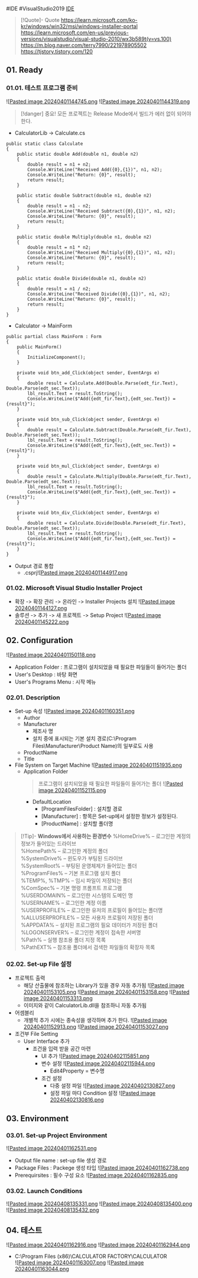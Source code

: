 #IDE #VisualStudio2019
[IDE](../IDE.md)

> [!Quote]- Quote
> https://learn.microsoft.com/ko-kr/windows/win32/msi/windows-installer-portal
> https://learn.microsoft.com/en-us/previous-versions/visualstudio/visual-studio-2010/wx3b589t(v=vs.100)
> https://m.blog.naver.com/terry7990/221978905502
> https://tjstory.tistory.com/120


## 01. Ready
### 01.01. 테스트 프로그램 준비
![[Pasted image 20240401144745.png](attachments/Pasted%20image%2020240401144745.png)
![[Pasted image 20240401144319.png](attachments/Pasted%20image%2020240401144319.png)

> [!danger] 중요!
> 모든 프로젝트는 Release Mode에서 빌드가 에러 없이 되어야 한다.

- CalculatorLib -> Calculate.cs
```
public static class Calculate
{
	public static double Add(double n1, double n2)
	{
		double result = n1 + n2;
		Console.WriteLine("Received Add({0},{1})", n1, n2);
		Console.WriteLine("Return: {0}", result);
		return result;
	}

	public static double Subtract(double n1, double n2)
	{
		double result = n1 - n2;
		Console.WriteLine("Received Subtract({0},{1})", n1, n2);
		Console.WriteLine("Return: {0}", result);
		return result;
	}

	public static double Multiply(double n1, double n2)
	{
		double result = n1 * n2;
		Console.WriteLine("Received Multiply({0},{1})", n1, n2);
		Console.WriteLine("Return: {0}", result);
		return result;
	}

	public static double Divide(double n1, double n2)
	{
		double result = n1 / n2;
		Console.WriteLine("Received Divide({0},{1})", n1, n2);
		Console.WriteLine("Return: {0}", result);
		return result;
	}
}
```
- Calculator -> MainForm
```
public partial class MainForm : Form
{
	public MainForm()
	{
		InitializeComponent();
	}

	private void btn_add_Click(object sender, EventArgs e)
	{
		double result = Calculate.Add(Double.Parse(edt_fir.Text), Double.Parse(edt_sec.Text));
		lbl_result.Text = result.ToString();
		Console.WriteLine($"Add({edt_fir.Text},{edt_sec.Text}) = {result}");
	}

	private void btn_sub_Click(object sender, EventArgs e)
	{
		double result = Calculate.Subtract(Double.Parse(edt_fir.Text), Double.Parse(edt_sec.Text));
		lbl_result.Text = result.ToString();
		Console.WriteLine($"Add({edt_fir.Text},{edt_sec.Text}) = {result}");
	}

	private void btn_mul_Click(object sender, EventArgs e)
	{
		double result = Calculate.Multiply(Double.Parse(edt_fir.Text), Double.Parse(edt_sec.Text));
		lbl_result.Text = result.ToString();
		Console.WriteLine($"Add({edt_fir.Text},{edt_sec.Text}) = {result}");
	}

	private void btn_div_Click(object sender, EventArgs e)
	{
		double result = Calculate.Divide(Double.Parse(edt_fir.Text), Double.Parse(edt_sec.Text));
		lbl_result.Text = result.ToString();
		Console.WriteLine($"Add({edt_fir.Text},{edt_sec.Text}) = {result}");
	}
}
```
- Output 경로 통합
	- .csprj![[Pasted image 20240401144917.png](attachments/Pasted%20image%2020240401144917.png)
### 01.02. Microsoft Visual Studio Installer Project
- 확장 -> 확장 관리 -> 온라인 -> Installer Projects 설치
	![[Pasted image 20240401144127.png](attachments/Pasted%20image%2020240401144127.png)
- 솔루션 -> 추가 -> 새 프로젝트 -> Setup Project
	![[Pasted image 20240401145222.png](attachments/Pasted%20image%2020240401145222.png)
## 02. Configuration
![[Pasted image 20240401150118.png](attachments/Pasted%20image%2020240401150118.png)
- Application Folder : 프로그램이 설치되었을 때 필요한 파일들이 들어가는 폴더
- User's Desktop : 바탕 화면
- User's Programs Menu : 시작 메뉴
### 02.01. Description
- Set-up 속성
	![[Pasted image 20240401160351.png](attachments/Pasted%20image%2020240401160351.png)
	- Author
	- Manufacturer
		- 제조사 명
		- 설치 중에 표시되는 기본 설치 경로(C:\Program Files\Manufacturer\Product Name)의 일부로도 사용
	- ProductName
	- Title
- File System on Target Machine
	![[Pasted image 20240401151935.png](attachments/Pasted%20image%2020240401151935.png)
	- Application Folder
		> 프로그램이 설치되었을 때 필요한 파일들이 들어가는 폴더
		![[Pasted image 20240401152115.png](attachments/Pasted%20image%2020240401152115.png)
		- DefaultLocation
			- [ProgramFilesFolder] : 설치할 경로
			- [Manufacturer] : 항목은 Set-up에서 설정한 정보가 설정된다.
			- [ProductName] : 설치할 폴더명
			
> [!Tip]-  **Windows에서 사용하는 환경변수**
> %HomeDrive% – 로그인한 계정의 정보가 들어있는 드라이브  
%HomePath% – 로그인한 계정의 폴더  
%SystemDrive% – 윈도우가 부팅된 드라이브  
%SystemRoot% – 부팅된 운영체제가 들어있는 폴더  
%ProgramFiles% – 기본 프로그램 설치 폴더  
%TEMP%, %TMP% – 임시 파일이 저장되는 폴더  
%ComSpec% – 기본 명령 프롬프트 프로그램  
%USERDOMAIN% – 로그인한 시스템의 도메인 명  
%USERNAME% – 로그인한 계정 이름  
%USERPROFILE% – 로그인한 유저의 프로필이 들어있는 폴더명  
%ALLUSERPROFILE% – 모든 사용자 프로필이 저장된 폴더  
%APPDATA% – 설치된 프로그램의 필요 데이터가 저장된 폴더  
%LOGONSERVER% – 로그인한 계정이 접속한 서버명  
%Path% – 실행 참조용 폴더 지정 목록  
%PathEXT% – 참조용 폴더에서 검색한 파일들의 확장자 목록
### 02.02. Set-up File 설정
- 프로젝트 출력
	- 해당 산출물에 참조하는 Library가 있을 경우 자동 추가됨
	![[Pasted image 20240401153105.png](attachments/Pasted%20image%2020240401153105.png)
	![[Pasted image 20240401153158.png](attachments/Pasted%20image%2020240401153158.png)
	![[Pasted image 20240401153313.png](attachments/Pasted%20image%2020240401153313.png)
	- 이미지와 같이 CalculatorLib.dll을 참조하니 자동 추가됨
- 어셈블리
	- 개별적 추가 시에는 종속성을 생각하며 추가 한다.
	![[Pasted image 20240401152913.png](attachments/Pasted%20image%2020240401152913.png)
	![[Pasted image 20240401153027.png](attachments/Pasted%20image%2020240401153027.png)
- 조건부 File Setting
	- User Interface 추가
		- 조건을 입력 받을 공간 마련
			- UI 추가
				![[Pasted image 20240402115851.png](attachments/Pasted%20image%2020240402115851.png)
			- 변수 설정
				![[Pasted image 20240402115944.png](attachments/Pasted%20image%2020240402115944.png)
				- Edit4Property = 변수명
			- 조건 설정
				- 다중 설정 파일
					![[Pasted image 20240402130827.png](attachments/Pasted%20image%2020240402130827.png)
				- 설정 파일 마다 Condition 설정
					![[Pasted image 20240402130816.png](attachments/Pasted%20image%2020240402130816.png)
## 03. Environment
### 03.01. Set-up Project Environment
![[Pasted image 20240401162531.png](attachments/Pasted%20image%2020240401162531.png)
- Output file name : set-up file 생성 경로
- Package Files : Packege 생성 타입
	![[Pasted image 20240401162738.png](attachments/Pasted%20image%2020240401162738.png)
- Prerequirsites : 필수 구성 요소
	![[Pasted image 20240401162835.png](attachments/Pasted%20image%2020240401162835.png)
### 03.02. Launch Conditions
![[Pasted image 20240408135331.png](attachments/Pasted%20image%2020240408135331.png)
![[Pasted image 20240408135400.png](attachments/Pasted%20image%2020240408135400.png)
![[Pasted image 20240408135432.png](attachments/Pasted%20image%2020240408135432.png)
## 04. 테스트
![[Pasted image 20240401162916.png](attachments/Pasted%20image%2020240401162916.png)
![[Pasted image 20240401162944.png](attachments/Pasted%20image%2020240401162944.png)
- C:\Program Files (x86)\CALCULATOR FACTORY\CALCULATOR\
![[Pasted image 20240401163007.png](attachments/Pasted%20image%2020240401163007.png)
![[Pasted image 20240401163044.png](attachments/Pasted%20image%2020240401163044.png)
